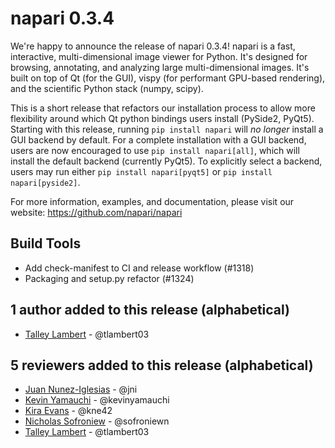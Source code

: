 # napari 0.3.4

We're happy to announce the release of napari 0.3.4!
napari is a fast, interactive, multi-dimensional image viewer for Python.
It's designed for browsing, annotating, and analyzing large multi-dimensional
images. It's built on top of Qt (for the GUI), vispy (for performant GPU-based
rendering), and the scientific Python stack (numpy, scipy).

This is a short release that refactors our installation process to allow more
flexibility around which Qt python bindings users install (PySide2, PyQt5).
Starting with this release, running `pip install napari` will *no longer*
install a GUI backend by default. For a complete installation with a GUI
backend, users are now encouraged to use `pip install napari[all]`, which
will install the default backend (currently PyQt5). To explicitly select
a backend, users may run either `pip install napari[pyqt5]` or
`pip install napari[pyside2]`.

For more information, examples, and documentation, please visit our website:
https://github.com/napari/napari

## Build Tools

- Add check-manifest to CI and release workflow (#1318)
- Packaging and setup.py refactor (#1324)

## 1 author added to this release (alphabetical)

- [Talley Lambert](https://github.com/napari/napari/commits?author=tlambert03) - @tlambert03

## 5 reviewers added to this release (alphabetical)

- [Juan Nunez-Iglesias](https://github.com/napari/napari/commits?author=jni) - @jni
- [Kevin Yamauchi](https://github.com/napari/napari/commits?author=kevinyamauchi) - @kevinyamauchi
- [Kira Evans](https://github.com/napari/napari/commits?author=kne42) - @kne42
- [Nicholas Sofroniew](https://github.com/napari/napari/commits?author=sofroniewn) - @sofroniewn
- [Talley Lambert](https://github.com/napari/napari/commits?author=tlambert03) - @tlambert03
